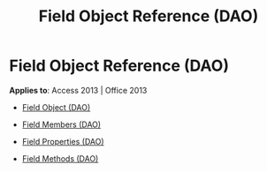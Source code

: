 ﻿---
title: Field Object Reference (DAO)
TOCTitle: Field Object
ms:assetid: 5600f5b5-e776-41cb-9453-d9b842b94e22
ms:mtpsurl: https://msdn.microsoft.com/library/Dn124871(v=office.15)
ms:contentKeyID: 52072492
ms.date: 09/18/2015
mtps_version: v=office.15
---

# Field Object Reference (DAO)


**Applies to**: Access 2013 | Office 2013



  - [Field Object (DAO)](field-object-dao.md)

  - [Field Members (DAO)](field-members-dao.md)

  - [Field Properties (DAO)](field-properties-dao.md)

  - [Field Methods (DAO)](field-methods-dao.md)

